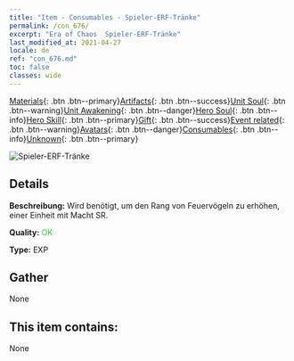 ```yaml
---
title: "Item - Consumables - Spieler-ERF-Tränke"
permalink: /con_676/
excerpt: "Era of Chaos  Spieler-ERF-Tränke"
last_modified_at: 2021-04-27
locale: de
ref: "con_676.md"
toc: false
classes: wide
---
```

 [Materials](/ItemsDE/){: .btn .btn--primary}[Artifacts](/ItemsDE/Artifacts/){: .btn .btn--success}[Unit Soul](/ItemsDE/UnitSoul/){: .btn .btn--warning}[Unit Awakening](/ItemsDE/UnitAwakening/){: .btn .btn--danger}[Hero Soul](/ItemsDE/HeroSoul/){: .btn .btn--info}[Hero Skill](/ItemsDE/HeroSkill/){: .btn .btn--primary}[Gift](/ItemsDE/Gift/){: .btn .btn--success}[Event related](/ItemsDE/Events/){: .btn .btn--warning}[Avatars](/ItemsDE/Avatars/){: .btn .btn--danger}[Consumables](/ItemsDE/Consumables/){: .btn .btn--info}[Unknown](/ItemsDE/Unknown/){: .btn .btn--primary}

 ![Spieler-ERF-Tränke](/images/t/i_501.png)

## Details
 **Beschreibung:** Wird benötigt, um den Rang von Feuervögeln zu erhöhen, einer Einheit mit Macht SR.

 **Quality:** <span style="color: #32CD32">OK</span>

 **Type:** EXP

## Gather

  None

## This item contains:

  None

